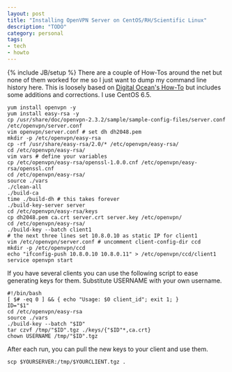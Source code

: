 ```yaml
---
layout: post
title: "Installing OpenVPN Server on CentOS/RH/Scientific Linux"
description: "TODO"
category: personal
tags:
- tech
- howto
---
```

{% include JB/setup %}
There are a couple of How-Tos around the net but none of them worked for me so I just want to dump my command line history here. This is loosely based on [Digital Ocean's How-To](https://www.digitalocean.com/community/articles/how-to-setup-and-configure-an-openvpn-server-on-centos-6) but includes some additions and corrections. I use CentOS 6.5.

    yum install openvpn -y
    yum install easy-rsa -y
    cp /usr/share/doc/openvpn-2.3.2/sample/sample-config-files/server.conf /etc/openvpn/server.conf
    vim openvpn/server.conf # set dh dh2048.pem
    mkdir -p /etc/openvpn/easy-rsa
    cp -rf /usr/share/easy-rsa/2.0/* /etc/openvpn/easy-rsa/
    cd /etc/openvpn/easy-rsa/
    vim vars # define your variables
    cp /etc/openvpn/easy-rsa/openssl-1.0.0.cnf /etc/openvpn/easy-rsa/openssl.cnf
    cd /etc/openvpn/easy-rsa/
    source ./vars 
    ./clean-all
    ./build-ca 
    time ./build-dh # this takes forever
    ./build-key-server server
    cd /etc/openvpn/easy-rsa/keys
    cp dh2048.pem ca.crt server.crt server.key /etc/openvpn/
    cd /etc/openvpn/easy-rsa/
    ./build-key --batch client1
    # the next three lines set 10.8.0.10 as static IP for client1 
    vim /etc/openvpn/server.conf # uncomment client-config-dir ccd
    mkdir -p /etc/openvpn/ccd
    echo "ifconfig-push 10.8.0.10 10.8.0.11" > /etc/openvpn/ccd/client1
    service openvpn start

If you have several clients you can use the following script to ease generating keys for them. Substitute USERNAME with your own username.

    #!/bin/bash
    [ $# -eq 0 ] && { echo "Usage: $0 client_id"; exit 1; }
    ID="$1"
    cd /etc/openvpn/easy-rsa
    source ./vars
    ./build-key --batch "$ID"
    tar czvf /tmp/"$ID".tgz ./keys/{"$ID"*,ca.crt}
    chown USERNAME /tmp/"$ID".tgz

After each run, you can pull the new keys to your client and use them.

    scp $YOURSERVER:/tmp/$YOURCLIENT.tgz .
